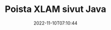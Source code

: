 ---
############################# Static ############################
layout: "auto-gen-merger"
date: 2022-11-10T07:10:44
draft: false
otherformats: odp ods odt one otp ott pdf pps ppsx ppt pptx rtf tex vdx vsdm vsdx

############################# Head ############################
head_title: "Poista XLAM sivut Java"
head_description: "Poista tai poista yksittäinen sivu tai sivukokoelma XLAM-tiedostosta Java:ssa kääntämällä sivujen järjestys päinvastaiseksi käyttämällä asiakirjojen yhdistämissovellusliittymää."

############################# Header ############################
title: "Poista XLAM sivut Java"
description: "Poista XLAM sivut, joissa on muutama rivi Java-koodia."
bg_image: "https://cms.admin.containerize.com/templates/aspose/App_Themes/V3/images/bg/header1.png"
bg_overlay: false
button:
    enable: true
    icon: "fas fa-arrow-down"
    label: "Lataa ilmainen kokeiluversio"
    link: "https://downloads.groupdocs.com/merger/java"

############################# SubMenu ############################
submenu:
    enable: true

    left:
        img_alt: "GroupDocs.Merger for Java"
        image: "https://cms.admin.containerize.com/templates/groupdocs/images/product-logos/90x90-noborder/groupdocs-merger-java.png"
        product: "GroupDocs.Merger"
        platform: "Java"

    middle:
        button:

            # button loop
            - link: "https://apireference.groupdocs.com/merger/java"
              text: "API-viite"

            # button loop
            - link: "https://github.com/groupdocs-merger"
              text: "Esimerkkejä koodista"

            # button loop
            - link: "https://products.groupdocs.app/merger/family"
              text: "Live-demoja"

            # button loop
            - link: "https://purchase.groupdocs.com/pricing/merger/java"
              text: "Hinnoittelu"

    right:
        link_download: "https://downloads.groupdocs.com/merger"
        link_learn: "https://docs.groupdocs.com/merger/java"
        link_buy: "https://purchase.groupdocs.com"

############################# About ############################
about:
    enable: true
    title: "Tietoja GroupDocs.Merger for Java API:sta"
    content: |
        [GroupDocs.Merger for Java](/fi/merger/java/) tarjoaa yksinkertaisen ratkaisun turvallisesti yhdistää ja jakaa useiden dokumenttimuotojen välillä, mukaan lukien PDF, Microsoft Office (Word, Excel, PowerPoint , OneNote), OpenDocument, HTML, kuvat ja monet muut Java-sovelluksissa. Lisäämällä vain muutaman rivin koodia voit suorittaa useita dokumenttitoimintoja, kuten siirtää, poistaa, kiertää, vaihtaa, purkaa tai muuttaa asiakirjan sivujen suuntaa. Asiakirjojen yhdistämissovellusliittymä tukee myös asiakirjasivujen esikatselua kuvana asiakirjan rakenteen, muotoilun ja sivun sisällön analysoimiseksi.
        
        GroupDocs.Merger API on oikea valinta yritysratkaisuille, jotka tarvitsevat tiedostosivujen poistotoimintoja. Näitä sovellusliittymiä tuetaan hyvin kaikissa tärkeimmissä käyttöjärjestelmissä ja alustoissa, mukaan lukien J2SE 7.0 (1.7), J2SE 8.0 (1.8), Java 10.

############################# Steps ############################
steps:
    enable: true
    title_left: "Poista XLAM tiedostosivut tuotteesta Java"
    content_left: |
        [GroupDocs.Merger for Java](/fi/merger/java/) tekee Java-kehittäjien helpoksi poistaa yhden tai useita tiettyjä sivuja XLAM tiedosto toteuttamalla muutama helppo vaihe.
        
        * Alusta **RemoveOptions** poistettavilla sivunumeroilla.
        * Luo uusi esiintymä **Yhdistys** ja anna lähdedokumentin polku rakentajaparametriksi.
        * Soita **removePages** ja välitä **RemoveOptions**-objekti.
        * Soita **tallenna** ja määritä tiedostopolku tuloksena olevan asiakirjan tallentamiseksi.

    title_right: "Laitteistovaatimukset"
    content_right: |
        GroupDocs.Merger for Java API-liittymiä tuetaan kaikilla tärkeimmillä alustoilla ja käyttöjärjestelmillä. Ennen kuin suoritat alla olevan koodin, varmista, että sinulla on seuraavat edellytykset asennettuna järjestelmääsi.

        * Käyttöjärjestelmät: Microsoft Windows, Linux, MacOS
        * Kehitysympäristöt: NetBeans, IntelliJ IDEA, Eclipse
        * Kehykset: J2SE 7.0 (1.7), J2SE 8.0 (1.8), Java 10
        * Lataa tuotteen GroupDocs.Merger for Java uusin versio osoitteesta [Maven](https://repository.groupdocs.com/webapp/#/artifacts/browse/tree/General/repo/com/groupdocs/groupdocs-merger)
         
    code: |
     {{% merger/additional-styles %}}
     {{< merger/code-merger title="Kuinka poistaa XLAM tiedostosivua käyttämällä Java esimerkkikoodia">}}

        ```java    
        // Poista XLAM tiedostosivut GroupDocs.Merger API:lla
        // Alusta RemoveOptions-luokka valituilla sivunumeroilla
        RemoveOptions removeOptions = new RemoveOptions(new int[] { 3, 6 });

        // Toteuta yhdistäminen syötteellä XLAM
        Merger merger = new Merger("input.xlam");

        // Kutsu removePages-metodi ja välitä RemoveOptions-objekti sille
        merger.removePages(removeOptions);
    
        // Kutsu tallennustapa ja välitä haluttu tiedostopolku tulosteen tallentamiseksi
        merger.save("output.xlam");
        ```
     {{< /merger/code-merger >}}

############################# Demos ############################
demos:
    enable: true
    title: "Live-esittelyt – poista XLAM sivua verkosta"
    content: |
       Poista XLAM tiedostosivut heti käymällä [GroupDocs.Merger Live Demos](https://products.groupdocs.app/splitter/remove-pages/xlam) -sivustolla.
       Live-demolla on seuraavat edut.
        
############################# About Formats ############################
about_formats:
    enable: true

############################# More Formats ############################
more_formats:
    enable: true
    title: "Poista sivut muista asiakirjamuodoista"
    content: |
        Java dokumentoi yhdistämis- ja split-sovellusliittymän tiedostomuodoille ja kuville. Poista joitain suosittuja tiedostomuotoja alla kuvatulla tavalla.

############################# Back to top ###############################
back_to_top:
    enable: true
---